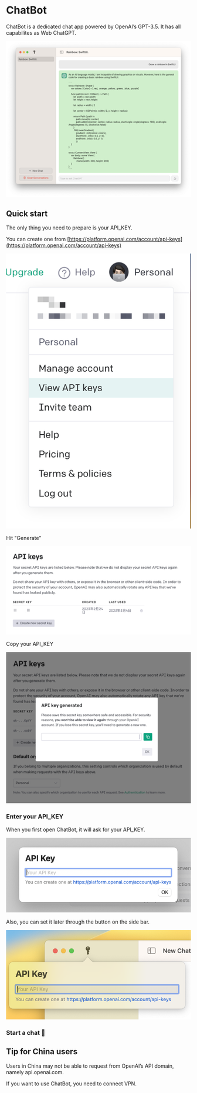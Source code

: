 # ChatBot

ChatBot is a dedicated chat app powered by OpenAI’s GPT-3.5. It has all capabilites as Web ChatGPT.

![](/imgs/screenshot.png)

## Quick start

The only thing you need to prepare is your API_KEY. 

You can create one from [https://platform.openai.com/account/api-keys](https://platform.openai.com/account/api-keys)

![](/imgs/step-1.png)

Hit "Generate”

![](/imgs/step-2.png)

Copy your API_KEY

![](/imgs/step-3.png)

### Enter your API_KEY

When you first open ChatBot, it will ask for your API_KEY.

![](/imgs/api-key-startup.png)

Also, you can set it later through the button on the side bar.

![](/imgs/api-key-toolbar.png)

### Start a chat 🥳

## Tip for China users

Users in China may not be able to request from OpenAI’s API domain, namely api.openai.com.

If you want to use ChatBot, you need to connect VPN.